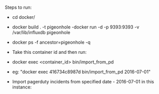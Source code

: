 Steps to run:

- cd docker/
- docker build . -t pigeonhole
 -docker run -d -p 9393:9393 -v /var/lib/influxdb pigeonhole

- docker ps -f ancestor=pigeonhole -q
- Take this container id and then run:
- docker exec <container_id> bin/import_from_pd <YYYY-MM-DD>
- eg: "docker exec 416734c8987d bin/import_from_pd 2016-07-01"
- Import pagerduty incidents from specified date - 2016-07-01 in this instance:

